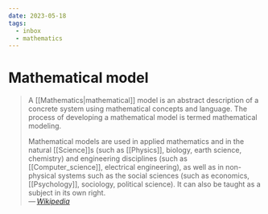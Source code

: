 ```yaml
---
date: 2023-05-18
tags:
  - inbox
  - mathematics
---
```


# Mathematical model

> A [[Mathematics|mathematical]] model is an abstract description of a
> concrete system using mathematical concepts and language. The process of
> developing a mathematical model is termed mathematical modeling.
>
> Mathematical models are used in applied mathematics and in the natural
> [[Science]]s (such as [[Physics]], biology, earth science, chemistry) and
> engineering disciplines (such as [[Computer_science]], electrical
> engineering), as well as in non-physical systems such as the social
> sciences (such as economics, [[Psychology]], sociology, political
> science). It can also be taught as a subject in its own right.\
> — <cite>[Wikipedia](https://en.wikipedia.org/wiki/Mathematical_model)</cite>

